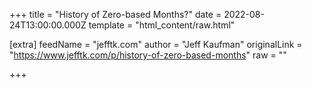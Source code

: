 
+++
title = "History of Zero-based Months?"
date = 2022-08-24T13:00:00.000Z
template = "html_content/raw.html"

[extra]
feedName = "jefftk.com"
author = "Jeff Kaufman"
originalLink = "https://www.jefftk.com/p/history-of-zero-based-months"
raw = ""

+++

